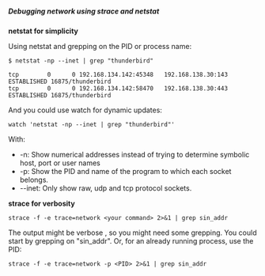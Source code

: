 
##### Debugging network using strace and netstat

**netstat for simplicity**

Using netstat and grepping on the PID or process name:
```
$ netstat -np --inet | grep "thunderbird"

tcp        0      0 192.168.134.142:45348   192.168.138.30:143      ESTABLISHED 16875/thunderbird
tcp        0      0 192.168.134.142:58470   192.168.138.30:443      ESTABLISHED 16875/thunderbird

```

And you could use watch for dynamic updates:
```
watch 'netstat -np --inet | grep "thunderbird"'
```

With:
*	-n: Show numerical addresses instead of trying to determine symbolic host, port or user names
*	-p: Show the PID and name of the program to which each socket belongs.
*	--inet: Only show raw, udp and tcp protocol sockets.

**strace for verbosity**
```
strace -f -e trace=network <your command> 2>&1 | grep sin_addr
```

The output might be verbose , so you might need some grepping. You could start by grepping on "sin_addr".
	Or, 
for an already running process, use the PID:

```
strace -f -e trace=network -p <PID> 2>&1 | grep sin_addr
```
 
 
 